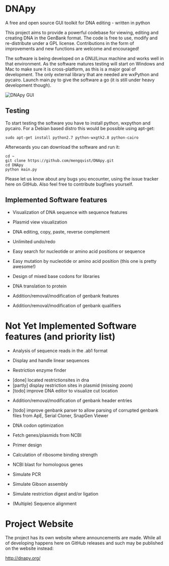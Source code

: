 DNApy
=====

A free and open source GUI toolkit for DNA editing - written in python

This project aims to provide a powerful codebase for viewing, editing and creating DNA in the GenBank format. The code is free to use, modify and re-distribute under a GPL license. Contributions in the form of improvements and new functions are welcome and encouraged!

The software is being developed on a GNU/Linux machine and works well in that environment. As the software matures testing will start on Windows and Mac to make sure it is cross-platform, as this is a major goal of development. The only external library that are needed are wxPython and pycairo. Launch main.py to give the software a go (it is still under heavy development though).

![DNApy GUI](Screenshot.png?raw=true "DNApy")

## Testing
To start testing the software you have to install python, wxpython and pycairo. For a Debian based distro this would be possible using apt-get:

```
sudo apt-get install python2.7 python-wxgtk2.8 python-cairo
```

Afterwoards you can download the software and run it:
```
cd ~
git clone https://github.com/mengqvist/DNApy.git
cd DNApy
python main.py
```

Please let us know about any bugs you encounter, using the issue tracker here on GitHub. Also feel free to contribute bugfixes yourself.



## Implemented Software features

* Visualization of DNA sequence with sequence features

* Plasmid view visualization

* DNA editing, copy, paste, reverse complement 

* Unlimited undo/redo 

* Easy search for nucleotide or amino acid positions or sequence

* Easy mutation by nucleotide or amino acid position (this one is pretty awesome!)

* Design of mixed base codons for libraries

* DNA translation to protein

* Addition/removal/modification of genbank features

* Addition/removal/modification of genbank qualifiers



Not Yet Implemented Software features (and priority list)
=====

* Analysis of sequence reads in the .ab1 format
* Display and handle linear sequences

* Restriction enzyme finder
 - [done] located restrictionsites in dna
 - [partly] display restriction sites in plasmid (missing zoom)
 - [todo] improve DNA editor to visualize cut location

* Addition/removal/modification of genbank header entries 
 - [todo] improve genbank parser to allow parsing of corrupted genbank files from ApE, Serial Cloner, SnapGen Viewer

* DNA codon optimization 

* Fetch genes/plasmids from NCBI 

* Primer design 

* Calculation of ribosome binding strength 

* NCBI blast for homologous genes

* Simulate PCR
* Simulate Gibson assembly
* Simulate restriction digest and/or ligation

* (Multiple) Sequence alignment



Project Website
=====
The project has its own website where announcements are made. While all of developing happens here on GitHub releases and such may be published on the website instead:

http://dnapy.org/

